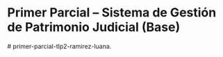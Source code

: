 # Primer Parcial – Sistema de Gestión de Patrimonio Judicial (Base)
#   p r i m e r - p a r c i a l - t l p 2 - r a m i r e z - l u a n a .  
 